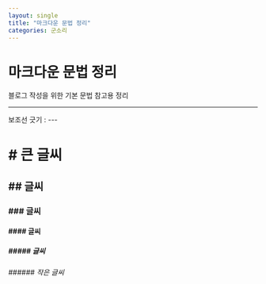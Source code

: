 ```yaml
---
layout: single
title: "마크다운 문법 정리"
categories: 군소리
---
```



# 마크다운 문법 정리

블로그 작성을 위한 기본 문법 참고용 정리

---

보조선 긋기 : ---

# # 큰 글씨

## ## 글씨

### ### 글씨

#### #### 글씨

##### ##### 글씨

###### ###### 작은 글씨

